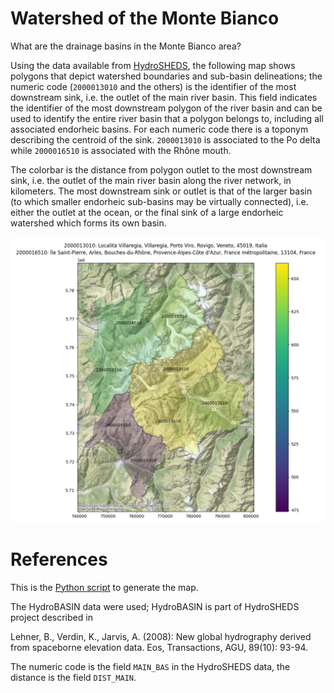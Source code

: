 # Watershed of the Monte Bianco
What are the drainage basins in the Monte Bianco area?

Using the data available from [HydroSHEDS](https://www.hydrosheds.org/), the following map shows polygons that depict watershed boundaries and sub-basin delineations; the numeric code (`2000013010` and the others) is the identifier of the most downstream sink, i.e. the outlet of the main river basin.
This field indicates the identifier of the most downstream polygon of the river basin and can be used to identify the entire river basin that a polygon belongs to, including all associated endorheic basins. For each numeric code there is a toponym describing the centroid of the sink.
`2000013010` is associated to the Po delta while `2000016510` is associated with the Rhône mouth.

The colorbar is the distance from polygon outlet to the most downstream sink, i.e. the outlet of the
main river basin along the river network, in kilometers. The most downstream sink
or outlet is that of the larger basin (to which smaller endorheic sub-basins may be
virtually connected), i.e. either the outlet at the ocean, or the final sink of a large
endorheic watershed which forms its own basin.

![Drainage basins in the Monte Bianco area](monte_bianco_whatersheds.png)

# References
This is the [Python script](confine.py) to generate the map.

The HydroBASIN data were used; HydroBASIN is part of HydroSHEDS project described in

Lehner, B., Verdin, K., Jarvis, A. (2008): New global hydrography derived from spaceborne elevation data. Eos, Transactions, AGU, 89(10): 93-94.

The numeric code is the field `MAIN_BAS` in the HydroSHEDS data, the distance is the field `DIST_MAIN`.
